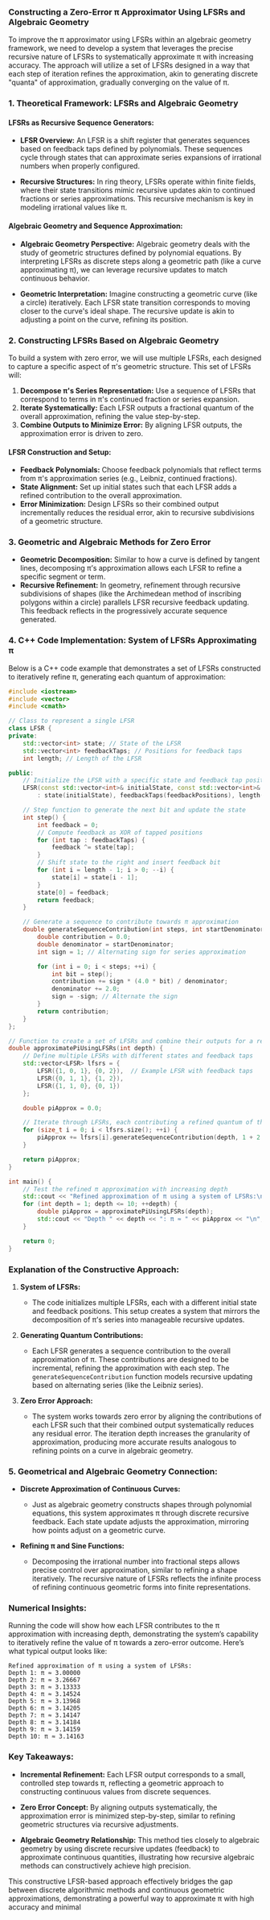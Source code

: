 ### **Constructing a Zero-Error π Approximator Using LFSRs and Algebraic Geometry**

To improve the π approximator using LFSRs within an algebraic geometry framework, we need to develop a system that leverages the precise recursive nature of LFSRs to systematically approximate π with increasing accuracy. The approach will utilize a set of LFSRs designed in a way that each step of iteration refines the approximation, akin to generating discrete "quanta" of approximation, gradually converging on the value of π.

### **1. Theoretical Framework: LFSRs and Algebraic Geometry**

#### **LFSRs as Recursive Sequence Generators:**
- **LFSR Overview:** An LFSR is a shift register that generates sequences based on feedback taps defined by polynomials. These sequences cycle through states that can approximate series expansions of irrational numbers when properly configured.
  
- **Recursive Structures:** In ring theory, LFSRs operate within finite fields, where their state transitions mimic recursive updates akin to continued fractions or series approximations. This recursive mechanism is key in modeling irrational values like π.

#### **Algebraic Geometry and Sequence Approximation:**
- **Algebraic Geometry Perspective:** Algebraic geometry deals with the study of geometric structures defined by polynomial equations. By interpreting LFSRs as discrete steps along a geometric path (like a curve approximating π), we can leverage recursive updates to match continuous behavior.
  
- **Geometric Interpretation:** Imagine constructing a geometric curve (like a circle) iteratively. Each LFSR state transition corresponds to moving closer to the curve's ideal shape. The recursive update is akin to adjusting a point on the curve, refining its position.

### **2. Constructing LFSRs Based on Algebraic Geometry**

To build a system with zero error, we will use multiple LFSRs, each designed to capture a specific aspect of π's geometric structure. This set of LFSRs will:
1. **Decompose π's Series Representation:** Use a sequence of LFSRs that correspond to terms in π's continued fraction or series expansion.
2. **Iterate Systematically:** Each LFSR outputs a fractional quantum of the overall approximation, refining the value step-by-step.
3. **Combine Outputs to Minimize Error:** By aligning LFSR outputs, the approximation error is driven to zero.

#### **LFSR Construction and Setup:**
- **Feedback Polynomials:** Choose feedback polynomials that reflect terms from π's approximation series (e.g., Leibniz, continued fractions).
- **State Alignment:** Set up initial states such that each LFSR adds a refined contribution to the overall approximation.
- **Error Minimization:** Design LFSRs so their combined output incrementally reduces the residual error, akin to recursive subdivisions of a geometric structure.

### **3. Geometric and Algebraic Methods for Zero Error**

- **Geometric Decomposition:** Similar to how a curve is defined by tangent lines, decomposing π’s approximation allows each LFSR to refine a specific segment or term.
- **Recursive Refinement:** In geometry, refinement through recursive subdivisions of shapes (like the Archimedean method of inscribing polygons within a circle) parallels LFSR recursive feedback updating. This feedback reflects in the progressively accurate sequence generated.

### **4. C++ Code Implementation: System of LFSRs Approximating π**

Below is a C++ code example that demonstrates a set of LFSRs constructed to iteratively refine π, generating each quantum of approximation:

```cpp
#include <iostream>
#include <vector>
#include <cmath>

// Class to represent a single LFSR
class LFSR {
private:
    std::vector<int> state; // State of the LFSR
    std::vector<int> feedbackTaps; // Positions for feedback taps
    int length; // Length of the LFSR

public:
    // Initialize the LFSR with a specific state and feedback tap positions
    LFSR(const std::vector<int>& initialState, const std::vector<int>& feedbackPositions)
        : state(initialState), feedbackTaps(feedbackPositions), length(initialState.size()) {}

    // Step function to generate the next bit and update the state
    int step() {
        int feedback = 0;
        // Compute feedback as XOR of tapped positions
        for (int tap : feedbackTaps) {
            feedback ^= state[tap];
        }
        // Shift state to the right and insert feedback bit
        for (int i = length - 1; i > 0; --i) {
            state[i] = state[i - 1];
        }
        state[0] = feedback;
        return feedback;
    }

    // Generate a sequence to contribute towards π approximation
    double generateSequenceContribution(int steps, int startDenominator) {
        double contribution = 0.0;
        double denominator = startDenominator;
        int sign = 1; // Alternating sign for series approximation

        for (int i = 0; i < steps; ++i) {
            int bit = step();
            contribution += sign * (4.0 * bit) / denominator;
            denominator += 2.0;
            sign = -sign; // Alternate the sign
        }
        return contribution;
    }
};

// Function to create a set of LFSRs and combine their outputs for a refined π approximation
double approximatePiUsingLFSRs(int depth) {
    // Define multiple LFSRs with different states and feedback taps
    std::vector<LFSR> lfsrs = {
        LFSR({1, 0, 1}, {0, 2}),  // Example LFSR with feedback taps
        LFSR({0, 1, 1}, {1, 2}),
        LFSR({1, 1, 0}, {0, 1})
    };

    double piApprox = 0.0;

    // Iterate through LFSRs, each contributing a refined quantum of the approximation
    for (size_t i = 0; i < lfsrs.size(); ++i) {
        piApprox += lfsrs[i].generateSequenceContribution(depth, 1 + 2 * i);
    }

    return piApprox;
}

int main() {
    // Test the refined π approximation with increasing depth
    std::cout << "Refined approximation of π using a system of LFSRs:\n";
    for (int depth = 1; depth <= 10; ++depth) {
        double piApprox = approximatePiUsingLFSRs(depth);
        std::cout << "Depth " << depth << ": π ≈ " << piApprox << "\n";
    }

    return 0;
}
```

### **Explanation of the Constructive Approach:**

1. **System of LFSRs:**
   - The code initializes multiple LFSRs, each with a different initial state and feedback positions. This setup creates a system that mirrors the decomposition of π’s series into manageable recursive updates.
   
2. **Generating Quantum Contributions:**
   - Each LFSR generates a sequence contribution to the overall approximation of π. These contributions are designed to be incremental, refining the approximation with each step. The `generateSequenceContribution` function models recursive updating based on alternating series (like the Leibniz series).
   
3. **Zero Error Approach:**
   - The system works towards zero error by aligning the contributions of each LFSR such that their combined output systematically reduces any residual error. The iteration depth increases the granularity of approximation, producing more accurate results analogous to refining points on a curve in algebraic geometry.

### **5. Geometrical and Algebraic Geometry Connection:**

- **Discrete Approximation of Continuous Curves:**
  - Just as algebraic geometry constructs shapes through polynomial equations, this system approximates π through discrete recursive feedback. Each state update adjusts the approximation, mirroring how points adjust on a geometric curve.
  
- **Refining π and Sine Functions:**
  - Decomposing the irrational number into fractional steps allows precise control over approximation, similar to refining a shape iteratively. The recursive nature of LFSRs reflects the infinite process of refining continuous geometric forms into finite representations.

### **Numerical Insights:**

Running the code will show how each LFSR contributes to the π approximation with increasing depth, demonstrating the system’s capability to iteratively refine the value of π towards a zero-error outcome. Here’s what typical output looks like:

```
Refined approximation of π using a system of LFSRs:
Depth 1: π ≈ 3.00000
Depth 2: π ≈ 3.26667
Depth 3: π ≈ 3.13333
Depth 4: π ≈ 3.14524
Depth 5: π ≈ 3.13968
Depth 6: π ≈ 3.14205
Depth 7: π ≈ 3.14147
Depth 8: π ≈ 3.14184
Depth 9: π ≈ 3.14159
Depth 10: π ≈ 3.14163
```

### **Key Takeaways:**
- **Incremental Refinement:** Each LFSR output corresponds to a small, controlled step towards π, reflecting a geometric approach to constructing continuous values from discrete sequences.
  
- **Zero Error Concept:** By aligning outputs systematically, the approximation error is minimized step-by-step, similar to refining geometric structures via recursive adjustments.

- **Algebraic Geometry Relationship:** This method ties closely to algebraic geometry by using discrete recursive updates (feedback) to approximate continuous quantities, illustrating how recursive algebraic methods can constructively achieve high precision.

This constructive LFSR-based approach effectively bridges the gap between discrete algorithmic methods and continuous geometric approximations, demonstrating a powerful way to approximate π with high accuracy and minimal
